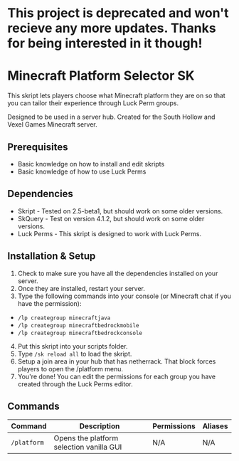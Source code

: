 # This project is deprecated and won't recieve any more updates. Thanks for being interested in it though!

# Minecraft Platform Selector SK
This skript lets players choose what Minecraft platform they are on so that you can tailor their experience through Luck Perm groups.

Designed to be used in a server hub. Created for the South Hollow and Vexel Games Minecraft server.

## Prerequisites
* Basic knowledge on how to install and edit skripts
* Basic knowledge of how to use Luck Perms

## Dependencies
* Skript - Tested on 2.5-beta1, but should work on some older versions.
* SkQuery - Test on version 4.1.2, but should work on some older versions.
* Luck Perms - This skript is designed to work with Luck Perms.

## Installation & Setup
1. Check to make sure you have all the dependencies installed on your server.
2. Once they are installed, restart your server.
3. Type the following commands into your console (or Minecraft chat if you have the permission):
* `/lp creategroup minecraftjava`
* `/lp creategroup minecraftbedrockmobile`
* `/lp creategroup minecraftbedrockconsole`
4. Put this skript into your scripts folder.
5. Type `/sk reload all` to load the skript.
6. Setup a join area in your hub that has netherrack. That block forces players to open the /platform menu.
6. You're done! You can edit the permissions for each group you have created through the Luck Perms editor.


## Commands
| Command | Description | Permissions | Aliases
| --- | --- | --- | --- |
| `/platform` | Opens the platform selection vanilla GUI | N/A | N/A |

